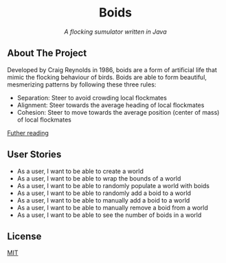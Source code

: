 <h1 align=center>Boids</h1>
<p align=center><i>A flocking sumulator written in Java</i></p>

## About The Project

Developed by Craig Reynolds in 1986, boids are a form of artificial life that mimic the flocking behaviour of birds. Boids are able to form beautiful, mesmerizing patterns by following these three rules: 
- Separation: Steer to avoid crowding local flockmates
- Alignment: Steer towards the average heading of local flockmates
- Cohesion: Steer to move towards the average position (center of mass) of local flockmates

[Futher reading](https://en.wikipedia.org/wiki/Boids)

## User Stories

- As a user, I want to be able to create a world
- As a user, I want to be able to wrap the bounds of a world
- As a user, I want to be able to randomly populate a world with boids
- As a user, I want to be able to randomly add a boid to a world
- As a user, I want to be able to manually add a boid to a world
- As a user, I want to be able to manually remove a boid from a world
- As a user, I want to be able to see the number of boids in a world

## License
[MIT](https://choosealicense.com/licenses/mit/)
